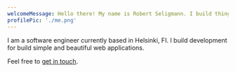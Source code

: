 ```yaml
---
welcomeMessage: Hello there! My name is Robert Seligmann. I build things for the web.' 
profilePic: './me.png'
---
```


I am a software engineer currently based in Helsinki, FI. I build development for build simple and beautiful web applications. 

Feel free to [get in touch](mailto:robert.seligmann@protonmail.ch).